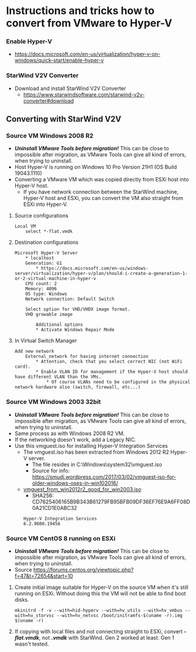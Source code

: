 # Instructions and tricks how to convert from VMware to Hyper-V

### Enable Hyper-V
* https://docs.microsoft.com/en-us/virtualization/hyper-v-on-windows/quick-start/enable-hyper-v

### StarWind V2V Converter
* Download and install StarWind V2V Converter
  * https://www.starwindsoftware.com/starwind-v2v-converter#download

## Converting with StarWind V2V

### Source VM Windows 2008 R2
* ***Uninstall VMware Tools before migration!*** This can be close to impossible after migration, as VMware Tools can give all kind of errors, when trying to uninstall.
* Host Hyper-V is running on Windows 10 Pro Version 21H1 (OS Build 19043.1110)
* Converting a VMware VM which was copied directly from ESXi host into Hyper-V host.
  * If you have network connection between the StarWind machine, Hyper-V host and ESXi, you can convert the VM also straight from ESXi into Hyper-V.
1. Source configurations
    ~~~
    Local VM
        select *-flat.vmdk
    ~~~
1. Destination configurations
    ~~~
    Microsoft Hyper-V Server
        * localhost
        Generation: G1
            * https://docs.microsoft.com/en-us/windows-server/virtualization/hyper-v/plan/should-i-create-a-generation-1-or-2-virtual-machine-in-hyper-v
        CPU count: 2
        Memory: 4096
        OS type: Windows
        Network connection: Default Switch

        Select option for VHD/VHDX image format.
        VHD growable image

            Additional options
            * Activate Windows Repair Mode
     ~~~
1. In Virtual Switch Manager
    ~~~
    Add new network
        External_network for having internet connection
            * Attention, check that you select correct NIC (not WiFi card).
            * Enable VLAN ID for management if the Hyper-V host should have different VLAN than the VMs.
                * Of course VLANs need to be configured in the physical network hardware also (switch, firewall, etc...)
    ~~~  
                
### Source VM Windows 2003 32bit
* ***Uninstall VMware Tools before migration!*** This can be close to impossible after migration, as VMware Tools can give all kind of errors, when trying to uninstall.
* Same process as with Windows 2008 R2 VM.
* If the networking doesn't work, add a Legacy NIC.
* Use this vmguest.iso for installing Hyper-V Integration Services
    * The vmguest.iso has been extracted from Windows 2012 R2 Hyper-V server.
        * The file resides in C:\Windows\system32\vmguest.iso
        * Source for info: https://smudj.wordpress.com/2017/03/02/vmguest-iso-for-older-windows-oses-in-win102016/
    * [vmguest_from_win2012r2_good_for_win2003.iso](vmguest_from_win2012r2_good_for_win2003.iso)
        * SHA256: CD7625406165B9B343B61279FB95BFB09DF36EF76E9A6FF08D0A21CD1E0ABC32
        ~~~
        Hyper-V Integration Services
        6.2.9600.19456
        ~~~

### Source VM CentOS 8 running on ESXi
* ***Uninstall VMware Tools before migration!*** This can be close to impossible after migration, as VMware Tools can give all kind of errors, when trying to uninstall.
* Source https://forums.centos.org/viewtopic.php?f=47&t=72654&start=10
1. Create initial image suitable for Hyper-V on the source VM when it's still running on ESXi. Without doing this the VM will not be able to find boot disks.
    ~~~
    mkinitrd -f -v --with=hid-hyperv --with=hv_utils --with=hv_vmbus --with=hv_storvsc --with=hv_netvsc /boot/initramfs-$(uname -r).img $(uname -r)
    ~~~
1. If copying with local files and not connecting straight to ESXi, convert ***-flat.vmdk***, not ***.vmdk*** with StarWind. Gen 2 worked at least. Gen 1 wasn't tested.
